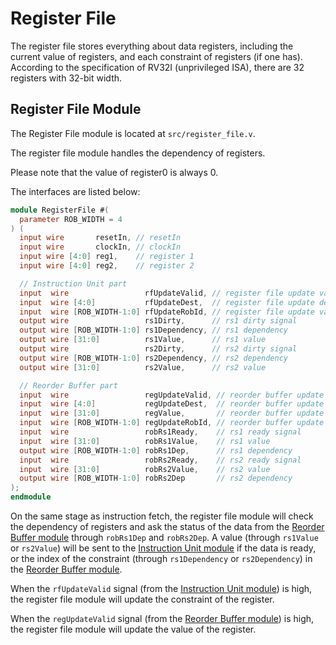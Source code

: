 # Register File

The register file stores everything about data registers, including the
current value of registers, and each constraint of registers (if one
has). According to the specification of RV32I (unprivileged ISA), there
are 32 registers with 32-bit width.

## Register File Module

The Register File module is located at `src/register_file.v`.

The register file module handles the dependency of registers.

Please note that the value of register0 is always 0.

The interfaces are listed below:

```verilog
module RegisterFile #(
  parameter ROB_WIDTH = 4
) (
  input wire       resetIn, // resetIn
  input wire       clockIn, // clockIn
  input wire [4:0] reg1,    // register 1
  input wire [4:0] reg2,    // register 2

  // Instruction Unit part
  input  wire                 rfUpdateValid, // register file update valid signal
  input  wire [4:0]           rfUpdateDest,  // register file update destination
  input  wire [ROB_WIDTH-1:0] rfUpdateRobId, // register file update value
  output wire                 rs1Dirty,      // rs1 dirty signal
  output wire [ROB_WIDTH-1:0] rs1Dependency, // rs1 dependency
  output wire [31:0]          rs1Value,      // rs1 value
  output wire                 rs2Dirty,      // rs2 dirty signal
  output wire [ROB_WIDTH-1:0] rs2Dependency, // rs2 dependency
  output wire [31:0]          rs2Value,      // rs2 value

  // Reorder Buffer part
  input  wire                 regUpdateValid, // reorder buffer update valid signal
  input  wire [4:0]           regUpdateDest,  // reorder buffer update destination
  input  wire [31:0]          regValue,       // reorder buffer update value
  input  wire [ROB_WIDTH-1:0] regUpdateRobId, // reorder buffer update rob id
  input  wire                 robRs1Ready,    // rs1 ready signal
  input  wire [31:0]          robRs1Value,    // rs1 value
  output wire [ROB_WIDTH-1:0] robRs1Dep,      // rs1 dependency
  input  wire                 robRs2Ready,    // rs2 ready signal
  input  wire [31:0]          robRs2Value,    // rs2 value
  output wire [ROB_WIDTH-1:0] robRs2Dep       // rs2 dependency
);
endmodule
```

On the same stage as instruction fetch, the register file module will check
the dependency of registers and ask the status of the data from the
[Reorder Buffer module](reorder_buffer.md) through `robRs1Dep` and
`robRs2Dep`. A value (through `rs1Value` or `rs2Value`) will be sent to the
[Instruction Unit module](instruction_unit.md) if the data is ready, or the
index of the constraint (through `rs1Dependency` or `rs2Dependency`) in the
[Reorder Buffer module](reorder_buffer.md).

When the `rfUpdateValid` signal (from the
[Instruction Unit module](instruction_unit.md)) is high, the register file
module will update the constraint of the register.

When the `regUpdateValid` signal (from the
[Reorder Buffer module](reorder_buffer.md)) is high, the register file
module will update the value of the register.
